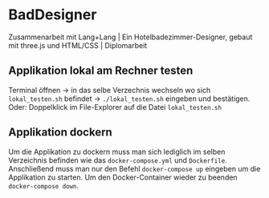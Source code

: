 # BadDesigner

Zusammenarbeit mit Lang+Lang | Ein Hotelbadezimmer-Designer, gebaut mit three.js und HTML/CSS | Diplomarbeit




## Applikation lokal am Rechner testen
Terminal öffnen -> in das selbe Verzechnis wechseln wo sich ``lokal_testen.sh`` befindet -> ``./lokal_testen.sh`` eingeben und bestätigen.
Oder:
Doppelklick im File-Explorer auf die Datei ``lokal_testen.sh`` 

## Applikation dockern
Um die Applikation zu dockern muss man sich lediglich  im selben Verzeichnis befinden wie das ``docker-compose.yml`` und  ``Dockerfile``. Anschließend muss man nur den Befehl `docker-compose up` eingeben um die Applikation zu starten. Um den Docker-Container wieder zu beenden `docker-compose down`.
